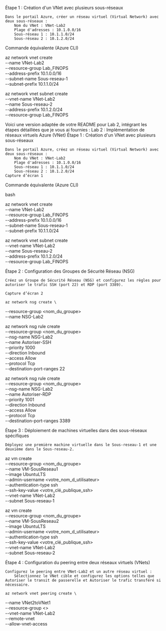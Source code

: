 Étape 1 : Création d'un VNet avec plusieurs sous-réseaux

    Dans le portail Azure, créer un réseau virtuel (Virtual Network) avec deux sous-réseaux :
        Nom du VNet : VNet-Lab2
        Plage d'adresses : 10.1.0.0/16
        Sous-réseau 1 : 10.1.1.0/24
        Sous-réseau 2 : 10.1.2.0/24
    

Commande équivalente (Azure CLI)

az network vnet create \
  --name VNet-Lab2 \
  --resource-group Lab_FINOPS \
  --address-prefix 10.1.0.0/16 \
  --subnet-name Sous-reseau-1 \
  --subnet-prefix 10.1.1.0/24

az network vnet subnet create \
  --vnet-name VNet-Lab2 \
  --name Sous-reseau-2 \
  --address-prefix 10.1.2.0/24 \
  --resource-group Lab_FINOPS

Voici une version adaptée de votre README pour Lab 2, intégrant les étapes détaillées que je vous ai fournies :
Lab 2 : Implémentation de réseaux virtuels Azure (VNet)
Étape 1 : Création d'un VNet avec plusieurs sous-réseaux

    Dans le portail Azure, créez un réseau virtuel (Virtual Network) avec deux sous-réseaux :
        Nom du VNet : VNet-Lab2
        Plage d'adresses : 10.1.0.0/16
        Sous-réseau 1 : 10.1.1.0/24
        Sous-réseau 2 : 10.1.2.0/24
    Capture d’écran 1

Commande équivalente (Azure CLI)

bash

az network vnet create \
  --name VNet-Lab2 \
  --resource-group Lab_FINOPS \
  --address-prefix 10.1.0.0/16 \
  --subnet-name Sous-reseau-1 \
  --subnet-prefix 10.1.1.0/24

az network vnet subnet create \
  --vnet-name VNet-Lab2 \
  --name Sous-reseau-2 \
  --address-prefix 10.1.2.0/24 \
  --resource-group Lab_FINOPS

Étape 2 : Configuration des Groupes de Sécurité Réseau (NSG)

    Créez un Groupe de Sécurité Réseau (NSG) et configurez les règles pour autoriser le trafic SSH (port 22) et RDP (port 3389).

    Capture d’écran 2

    az network nsg create \
  --resource-group <nom_du_groupe> \
  --name NSG-Lab2

az network nsg rule create \
  --resource-group <nom_du_groupe> \
  --nsg-name NSG-Lab2 \
  --name Autoriser-SSH \
  --priority 1000 \
  --direction Inbound \
  --access Allow \
  --protocol Tcp \
  --destination-port-ranges 22

az network nsg rule create \
  --resource-group <nom_du_groupe> \
  --nsg-name NSG-Lab2 \
  --name Autoriser-RDP \
  --priority 1001 \
  --direction Inbound \
  --access Allow \
  --protocol Tcp \
  --destination-port-ranges 3389

Étape 3 : Déploiement de machines virtuelles dans des sous-réseaux spécifiques

    Déployez une première machine virtuelle dans le Sous-reseau-1 et une deuxième dans le Sous-reseau-2.

az vm create \
  --resource-group <nom_du_groupe> \
  --name VM-SousReseau1 \
  --image UbuntuLTS \
  --admin-username <votre_nom_d_utilisateur> \
  --authentication-type ssh \
  --ssh-key-value <votre_clé_publique_ssh> \
  --vnet-name VNet-Lab2 \
  --subnet Sous-reseau-1

az vm create \
  --resource-group <nom_du_groupe> \
  --name VM-SousReseau2 \
  --image UbuntuLTS \
  --admin-username <votre_nom_d_utilisateur> \
  --authentication-type ssh \
  --ssh-key-value <votre_clé_publique_ssh> \
  --vnet-name VNet-Lab2 \
  --subnet Sous-reseau-2

Étape 4 : Configuration du peering entre deux réseaux virtuels (VNets)

    Configurez le peering entre VNet-Lab2 et un autre réseau virtuel :
        Sélectionnez le VNet cible et configurez les options telles que Autoriser le transit de passerelle et Autoriser le trafic transféré si nécessaire.

    az network vnet peering create \
  --name VNet2toVNet1 \
  --resource-group <> \
  --vnet-name VNet-Lab2 \
  --remote-vnet <vnet-id-de-l-autre-VNet> \
  --allow-vnet-access
